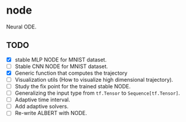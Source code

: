 # node

Neural ODE.

## TODO

- [X] stable MLP NODE for MNIST dataset.
- [ ] Stable CNN NODE for MNIST dataset.
- [X] Generic function that computes the trajectory
- [ ] Visualization utils (How to visualize high dimensional trajectory).
- [ ] Study the fix point for the trained stable NODE.
- [ ] Generalizing the input type from `tf.Tensor` to `Sequence[tf.Tensor]`.
- [ ] Adaptive time interval.
- [ ] Add adaptive solvers.
- [ ] Re-write ALBERT with NODE.
